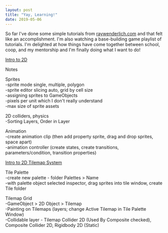 ```yaml
---
layout: post
title: "Yay, Learning!"
date: 2019-05-06
---
```


So far I've done some simple tutorials from [raywenderlich.com](https://raywenderlich.com)
and that felt like an accomplishment. I'm also watching a base-building game playlist of 
tutorials. I'm delighted at how things have come together between school, coop, and my
mentorship and I'm finally doing what I want to do!

[Intro to 2D](https://www.raywenderlich.com/707-introduction-to-unity-2d)

Notes

Sprites  
-sprite mode single, multiple, polygon  
-sprite editor slicing auto, grid by cell size  
-assigning sprites to GameObjects  
-pixels per unit which I don't really understand  
-max size of sprite assets

2D colliders, physics  
-Sorting Layers, Order in Layer

Animation  
-create animation clip (then add property sprite, drag and drop sprites, space apart)  
-animation controller (create states, create transitions, parameters/condition, transition properties)  

[Intro to 2D Tilemap System](https://www.raywenderlich.com/23-introduction-to-the-new-unity-2d-tilemap-system)

Tile Palette  
-create new palette - folder Palettes > Name  
-with palette object selected inspector, drag sprites into tile window, create Tile folder  

Tilemap Grid  
-GameObject > 2D Object > Tilemap  
-Painting on Tilemaps (layers; change Active Tilemap in Tile Palette Window)  
-Collidable layer - Tilemap Collider 2D (Used By Composite checked), Composite Collider 2D, Rigidbody 2D (Static)
